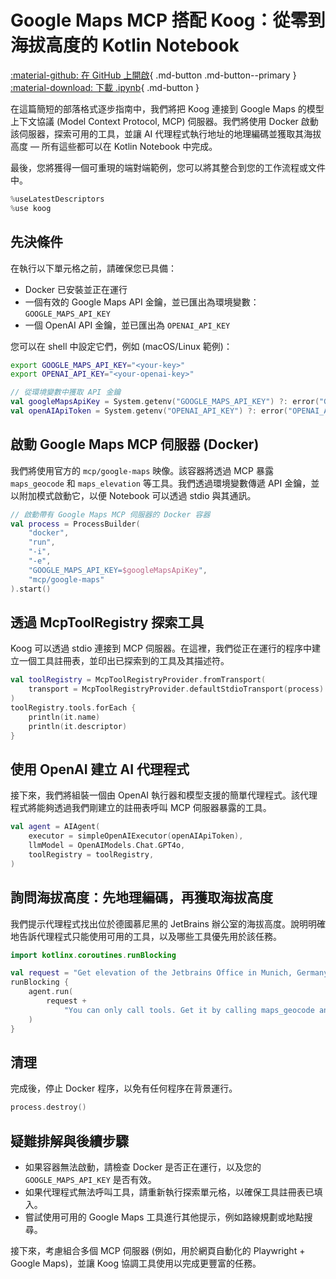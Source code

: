 # Google Maps MCP 搭配 Koog：從零到海拔高度的 Kotlin Notebook

[:material-github: 在 GitHub 上開啟](
https://github.com/JetBrains/koog/blob/develop/examples/notebooks/GoogleMapsMcp.ipynb
){ .md-button .md-button--primary }
[:material-download: 下載 .ipynb](
https://raw.githubusercontent.com/JetBrains/koog/develop/examples/notebooks/GoogleMapsMcp.ipynb
){ .md-button }

在這篇簡短的部落格式逐步指南中，我們將把 Koog 連接到 Google Maps 的模型上下文協議 (Model Context Protocol, MCP) 伺服器。我們將使用 Docker 啟動該伺服器，探索可用的工具，並讓 AI 代理程式執行地址的地理編碼並獲取其海拔高度 — 所有這些都可以在 Kotlin Notebook 中完成。

最後，您將獲得一個可重現的端對端範例，您可以將其整合到您的工作流程或文件中。

```kotlin
%useLatestDescriptors
%use koog

```

## 先決條件
在執行以下單元格之前，請確保您已具備：

- Docker 已安裝並正在運行
- 一個有效的 Google Maps API 金鑰，並已匯出為環境變數：`GOOGLE_MAPS_API_KEY`
- 一個 OpenAI API 金鑰，並已匯出為 `OPENAI_API_KEY`

您可以在 shell 中設定它們，例如 (macOS/Linux 範例)：

```bash
export GOOGLE_MAPS_API_KEY="<your-key>"
export OPENAI_API_KEY="<your-openai-key>"
```

```kotlin
// 從環境變數中獲取 API 金鑰
val googleMapsApiKey = System.getenv("GOOGLE_MAPS_API_KEY") ?: error("GOOGLE_MAPS_API_KEY environment variable not set")
val openAIApiToken = System.getenv("OPENAI_API_KEY") ?: error("OPENAI_API_KEY environment variable not set")

```

## 啟動 Google Maps MCP 伺服器 (Docker)
我們將使用官方的 `mcp/google-maps` 映像。該容器將透過 MCP 暴露 `maps_geocode` 和 `maps_elevation` 等工具。我們透過環境變數傳遞 API 金鑰，並以附加模式啟動它，以便 Notebook 可以透過 stdio 與其通訊。

```kotlin
// 啟動帶有 Google Maps MCP 伺服器的 Docker 容器
val process = ProcessBuilder(
    "docker",
    "run",
    "-i",
    "-e",
    "GOOGLE_MAPS_API_KEY=$googleMapsApiKey",
    "mcp/google-maps"
).start()

```

## 透過 McpToolRegistry 探索工具
Koog 可以透過 stdio 連接到 MCP 伺服器。在這裡，我們從正在運行的程序中建立一個工具註冊表，並印出已探索到的工具及其描述符。

```kotlin
val toolRegistry = McpToolRegistryProvider.fromTransport(
    transport = McpToolRegistryProvider.defaultStdioTransport(process)
)
toolRegistry.tools.forEach {
    println(it.name)
    println(it.descriptor)
}

```

## 使用 OpenAI 建立 AI 代理程式
接下來，我們將組裝一個由 OpenAI 執行器和模型支援的簡單代理程式。該代理程式將能夠透過我們剛建立的註冊表呼叫 MCP 伺服器暴露的工具。

```kotlin
val agent = AIAgent(
    executor = simpleOpenAIExecutor(openAIApiToken),
    llmModel = OpenAIModels.Chat.GPT4o,
    toolRegistry = toolRegistry,
)

```

## 詢問海拔高度：先地理編碼，再獲取海拔高度
我們提示代理程式找出位於德國慕尼黑的 JetBrains 辦公室的海拔高度。說明明確地告訴代理程式只能使用可用的工具，以及哪些工具優先用於該任務。

```kotlin
import kotlinx.coroutines.runBlocking

val request = "Get elevation of the Jetbrains Office in Munich, Germany?"
runBlocking {
    agent.run(
        request +
            "You can only call tools. Get it by calling maps_geocode and maps_elevation tools."
    )
}

```

## 清理
完成後，停止 Docker 程序，以免有任何程序在背景運行。

```kotlin
process.destroy()

```

## 疑難排解與後續步驟
- 如果容器無法啟動，請檢查 Docker 是否正在運行，以及您的 `GOOGLE_MAPS_API_KEY` 是否有效。
- 如果代理程式無法呼叫工具，請重新執行探索單元格，以確保工具註冊表已填入。
- 嘗試使用可用的 Google Maps 工具進行其他提示，例如路線規劃或地點搜尋。

接下來，考慮組合多個 MCP 伺服器 (例如，用於網頁自動化的 Playwright + Google Maps)，並讓 Koog 協調工具使用以完成更豐富的任務。